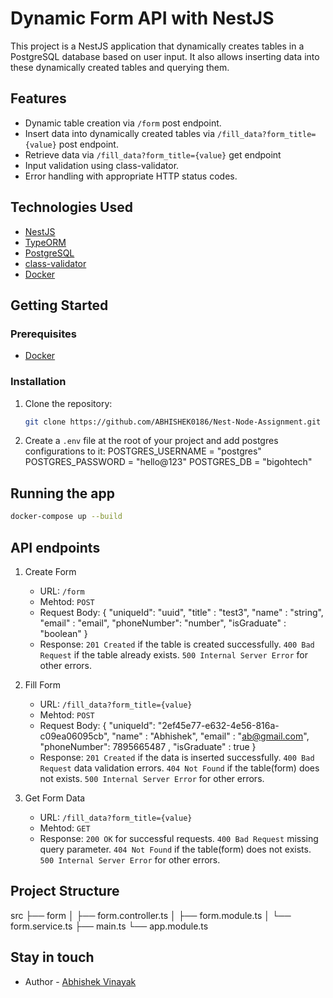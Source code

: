 # Dynamic Form API with NestJS

This project is a NestJS application that dynamically creates tables in a PostgreSQL database based on user input. It also allows inserting data into these dynamically created tables and querying them.

## Features

- Dynamic table creation via `/form` post endpoint.
- Insert data into dynamically created tables via `/fill_data?form_title={value}` post endpoint.
- Retrieve data via `/fill_data?form_title={value}` get endpoint
- Input validation using class-validator.
- Error handling with appropriate HTTP status codes.

## Technologies Used

- [NestJS](https://nestjs.com/)
- [TypeORM](https://typeorm.io/)
- [PostgreSQL](https://www.postgresql.org/)
- [class-validator](https://github.com/typestack/class-validator)
- [Docker](https://www.docker.com/)

## Getting Started

### Prerequisites

- [Docker](https://www.docker.com/)

### Installation

1. Clone the repository:
   ```bash
   git clone https://github.com/ABHISHEK0186/Nest-Node-Assignment.git
   ```

2. Create a `.env` file at the root of your project and add postgres configurations to it:
   POSTGRES_USERNAME = "postgres"
   POSTGRES_PASSWORD = "hello@123"
   POSTGRES_DB = "bigohtech"


## Running the app

```bash
docker-compose up --build
```

## API endpoints

1. Create Form
   - URL: `/form`
   - Mehtod: `POST`
   - Request Body: 
    {
    "uniqueId": "uuid",
    "title" : "test3",
    "name" : "string",
    "email" : "email",
    "phoneNumber": "number",
    "isGraduate" : "boolean"
    }  
   - Response: 
     `201 Created` if the table is created successfully.
     `400 Bad Request` if the table already exists.
     `500 Internal Server Error` for other errors.  

2. Fill Form
   - URL: `/fill_data?form_title={value}`
   - Mehtod: `POST`
   - Request Body: 
    {
    "uniqueId": "2ef45e77-e632-4e56-816a-c09ea06095cb",
    "name" : "Abhishek",
    "email" : "ab@gmail.com",
    "phoneNumber": 7895665487 ,
    "isGraduate" : true
    } 
   - Response: 
     `201 Created` if the data is inserted successfully.
     `400 Bad Request` data validation errors.
     `404 Not Found` if the table(form) does not exists.
     `500 Internal Server Error` for other errors. 

3. Get Form Data
   - URL: `/fill_data?form_title={value}`
   - Mehtod: `GET`
   - Response: 
     `200 OK` for successful requests.
     `400 Bad Request` missing query parameter.
     `404 Not Found` if the table(form) does not exists.
     `500 Internal Server Error` for other errors.      


## Project Structure 

src
├── form
│   ├── form.controller.ts
│   ├── form.module.ts
│   └── form.service.ts
├── main.ts
└── app.module.ts


## Stay in touch

- Author - [Abhishek Vinayak](vinayak.abhishek11@gmail.com)



